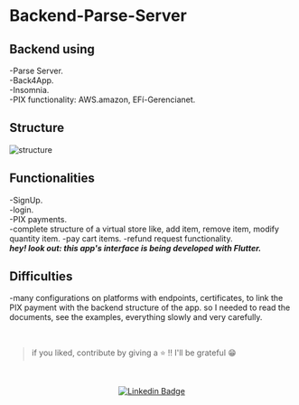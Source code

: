 # Backend-Parse-Server   
 
## Backend using      
-Parse Server.   
-Back4App.     
-Insomnia.    
-PIX functionality: AWS.amazon, EFí-Gerencianet.   

## Structure      
![structure]()


## Functionalities 
-SignUp.   
-login.   
-PIX payments.   
-complete structure of a virtual store like, add item, remove item, modify quantity item.
-pay cart items.
-refund request functionality.   
 ***hey! look out: this app's interface is being developed with Flutter.***

## Difficulties      
-many configurations on platforms with endpoints, certificates, to link the PIX payment with the backend structure of the app.
so I needed to read the documents, see the examples, everything slowly and very carefully.      


</br>

>if you liked, contribute by giving a ⭐ !! I'll be grateful 😁      

</br>   
<div align="center">   
  
   [![Linkedin Badge](https://img.shields.io/badge/-weslei%20tiago-292929?style=flat-square&logo=Linkedin&logoColor=white&link=https://www.linkedin.com/in/weslei-tiago-53b47a208/)](https://www.linkedin.com/in/weslei-tiago-53b47a208/)   
  
   </div>
